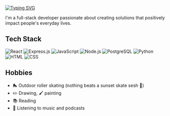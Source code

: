 [![Typing SVG](https://readme-typing-svg.demolab.com?font=Fira+Code&duration=2000&pause=1000&color=F7F7F7&repeat=false&width=435&lines=Hi+there+%F0%9F%91%8B+I'm+Strallia+Chao)](https://git.io/typing-svg) 

I'm a full-stack developer passionate about creating solutions that positively impact people's everyday lives.

## Tech Stack

![React](https://img.shields.io/badge/React-20232a?style=for-the-badge&logo=react)
![Express.js](https://img.shields.io/badge/express-20232a?style=for-the-badge&logo=express)
![JavaScript](https://img.shields.io/badge/javascript-20232a?style=for-the-badge&logo=javascript)
![Node.js](https://img.shields.io/badge/Node.js-20232a?style=for-the-badge&logo=node.js)
![PostgreSQL](https://img.shields.io/badge/PostgreSQL-20232a?style=for-the-badge&logo=postgresql)
![Python](https://img.shields.io/badge/python-20232a?style=for-the-badge&logo=python)
![HTML](https://img.shields.io/badge/html5-20232a?style=for-the-badge&logo=html5)
![CSS](https://img.shields.io/badge/css3-20232a?style=for-the-badge&logo=css3)

## Hobbies

- 🛼 Outdoor roller skating (nothing beats a sunset skate sesh 🌄)
- :pencil2: Drawing, 🖌️ painting
- 📚 Reading
- 🎵 Listening to music and podcasts

<!--
**strallia/strallia** is a ✨ _special_ ✨ repository because its `README.md` (this file) appears on your GitHub profile.

Here are some ideas to get you started:

- 🔭 I’m currently working on ...
- 🌱 I’m currently learning ...
- 👯 I’m looking to collaborate on ...
- 🤔 I’m looking for help with ...
- 💬 Ask me about ...
- 📫 How to reach me: ...
- 😄 Pronouns: ...
- ⚡ Fun fact: ...
-->
